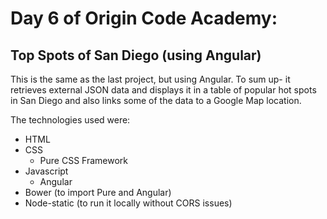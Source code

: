 # Day 6 of Origin Code Academy:

## Top Spots of San Diego (using Angular)

This is the same as the last project, but using Angular. To sum up- it retrieves external JSON data and displays it in a table of popular hot spots in San Diego and also links some of the data to a Google Map location.

The technologies used were:

- HTML
- CSS
    + Pure CSS Framework
- Javascript
    + Angular
- Bower (to import Pure and Angular)
- Node-static (to run it locally without CORS issues)